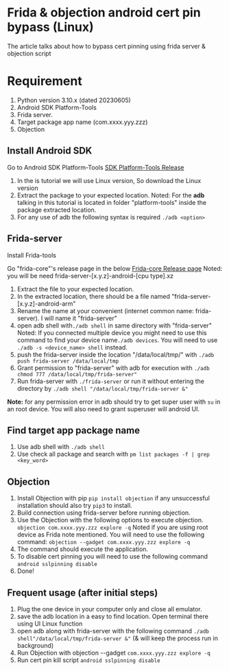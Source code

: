 ﻿# Frida & objection android cert pin bypass (Linux)

The article talks about how to bypass cert pinning using frida server & objection script


# Requirement
1. Python version 3.10.x (dated 20230605)
2. Android SDK Platform-Tools
3. Frida server.
4. Target package app name (com.xxxx.yyy.zzz)
5. Objection


## Install Android SDK
Go to Android SDK Platform-Tools
[SDK Platform-Tools Release](https://developer.android.com/tools/releases/platform-tools)

1. In the is tutorial we will use Linux version, So download the Linux version
2. Extract the package to your expected location.
Noted: For the **adb** talking in this tutorial is located in folder "platform-tools" inside the package extracted location.
3. For any use of adb the following syntax is required
`./adb <option>`

## Frida-server
Install Frida-tools

Go "frida-core"'s release page in the below
[Frida-core Release page](https://github.com/frida/frida/releases)
Noted: you will be need frida-server-[x.y.z]-android-[cpu type].xz
1. Extract the file to your expected location.
2. In the extracted location, there should be a file named "frida-server-[x.y.z]-android-arm"
3. Rename the name at your convenient (internet common name: frida-server). I will name it "frida-server"
4. open adb shell with`./adb shell` in same directory with "frida-server"
Noted: If you connected multiple device you might need to use this command to find your device name`./adb devices`. You will need to use `./adb -s <device_name> shell` instead.
5. push the frida-server inside the location "/data/local/tmp/" with `./adb push frida-server /data/local/tmp`
6. Grant permission to "frida-server" with adb for execution with `./adb chmod 777 /data/local/tmp/frida-server"`
7. Run frida-server with `./frida-server` or run it without entering the directory by `./adb shell "/data/local/tmp/frida-server &"`

**Note:** for any permission error in adb should try to get super user with `su` in an root device. You will also need to grant superuser will android UI.

## Find target app package name
1. Use adb shell with `./adb shell`
2. Use check all package and search with 
`pm list packages -f | grep <key_word>`

## Objection
1. Install Objection with pip
`pip install objection`
if any unsuccessful installation should also try 
`pip3` to install.
2. Build connection using frida-server before running objection.
3. Use the Objection with the following options to execute objection.
`objection com.xxxx.yyy.zzz explore -q` 
Noted if you are using root device as Frida note mentioned. You will need to use the following command:
`objection --gadget com.xxxx.yyy.zzz explore -q`
4. The command should execute the application.
5. To disable cert pinning you will need to use the following command
`android sslpinning disable`
6. Done!

## Frequent usage (after initial steps)
1. Plug the one device in your computer only and close all emulator.
2. save the adb location in a easy to find location. Open terminal there using UI Linux function
3. open adb along with frida-server with the following command `./adb shell"/data/local/tmp/frida-server &"` (& will keep the process run in background)
4. Run Objection with objection --gadget `com.xxxx.yyy.zzz explore -q`
5. Run cert pin kill script
`android sslpinning disable`


